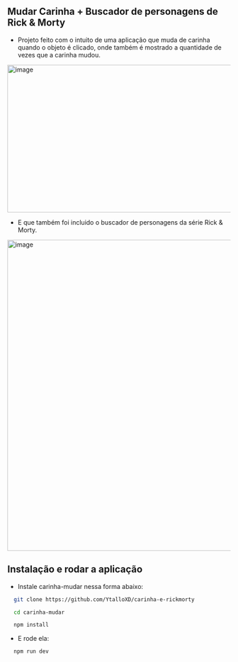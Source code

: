 
## Mudar Carinha + Buscador de personagens de Rick & Morty

- Projeto feito com o intuito de uma aplicação que muda de carinha quando o objeto é clicado, onde também é mostrado a quantidade de vezes que a carinha mudou.

<img width="1530" height="333" alt="image" src="https://github.com/user-attachments/assets/ffeac249-ebdc-4ccd-9063-8a9234a02dc9" />

- E que também foi incluido o buscador de personagens da série Rick & Morty.

<img width="1288" height="702" alt="image" src="https://github.com/user-attachments/assets/951fa2bb-21a4-4170-bfea-411f410790c8" />

## Instalação e rodar a aplicação

- Instale carinha-mudar nessa forma abaixo:

```bash
  git clone https://github.com/YtalloXD/carinha-e-rickmorty
```
```bash
  cd carinha-mudar
```
```bash
  npm install 
```
- E rode ela:
```bash
  npm run dev
```
